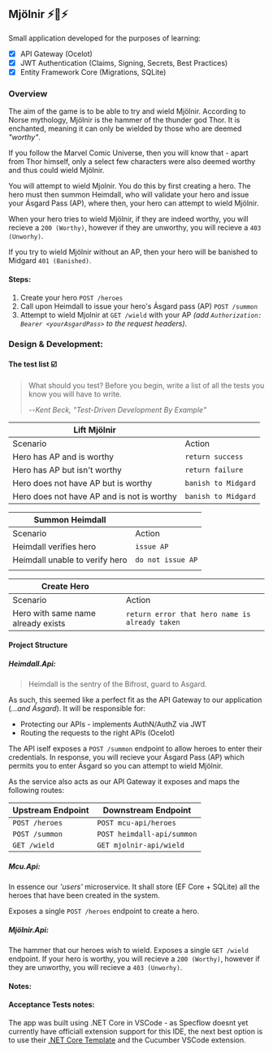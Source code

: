 ## Mjölnir :zap::hammer::zap:

Small application developed for the purposes of learning:

- [x] API Gateway (Ocelot)
- [x] JWT Authentication (Claims, Signing, Secrets, Best Practices)
- [x] Entity Framework Core (Migrations, SQLite)

### Overview

The aim of the game is to be able to try and wield Mjölnir. According to Norse mythology, Mjölnir is the hammer of the thunder god Thor. It is enchanted, meaning it can only be wielded by those who are deemed _"worthy"_.  

If you follow the Marvel Comic Universe, then you will know that - apart from Thor himself, only a select few characters were also deemed worthy and thus could wield Mjölnir. 

You will attempt to wield Mjolnir. You do this by first creating a hero. The hero must then summon Heimdall, who will validate your hero and issue your Ásgard Pass (AP), where then, your hero can attempt to wield Mjölnir.

When your hero tries to wield Mjölnir, if they are indeed worthy, you will recieve a `200 (Worthy)`, however if they are unworthy, you will recieve a `403 (Unworhy)`.

If you try to wield Mjölnir without an AP, then your hero will be banished to Midgard `401 (Banished)`.

#### Steps:

1. Create your hero `POST /heroes`  
2. Call upon Heimdall to issue your hero's Ásgard pass (AP) `POST /summon`  
3. Attempt to wield Mjolnir at `GET /wield` with your AP _(add `Authorization: Bearer <yourAsgardPass>` to the request headers)_.

### Design & Development:

#### The test list :ballot_box_with_check:  

> What should you test? Before you begin, write a list of all the tests you know you will have to write.
>
> --<cite>Kent Beck, "Test-Driven Development By Example"</cite>


| Lift Mjölnir                               |                     |
| ------------------------------------------ | ------------------- |
| Scenario                                   | Action              |
| Hero has AP and is worthy                  | `return success`    |
| Hero has AP but isn't worthy               | `return failure`    |
| Hero does not have AP but is worthy        | `banish to Midgard` |
| Hero does not have AP and is not is worthy | `banish to Midgard` |

| Summon Heimdall                |                   |
| ------------------------------ | ----------------- |
| Scenario                       | Action            |
| Heimdall verifies hero         | `issue AP`        |
| Heimdall unable to verify hero | `do not issue AP` |
|                                |                   |

| Create Hero                        |                                                |
| ---------------------------------- | ---------------------------------------------- |
| Scenario                           | Action                                         |
| Hero with same name already exists | `return error that hero name is already taken` |

#### Project Structure

##### Heimdall.Api:  

> Heimdall is the sentry of the Bifrost, guard to Asgard.

As such, this seemed like a perfect fit as the API Gateway to our application (_...and Ásgard_). It will be responsible for: 
* Protecting our APIs - implements AuthN/AuthZ via JWT
* Routing the requests to the right APIs (Ocelot)

The API iself exposes a `POST /summon` endpoint to allow heroes to enter their credentials. In response, you will recieve your Ásgard Pass (AP) which permits you to enter Ásgard so you can attempt to wield Mjölnir.

As the service also acts as our API Gateway it exposes and maps the following routes:

| Upstream Endpoint | Downstream Endpoint        |
| ----------------- | -------------------------- |
| `POST /heroes`    | `POST mcu-api/heroes`      |
| `POST /summon`    | `POST heimdall-api/summon` |
| `GET /wield`      | `GET mjolnir-api/wield`    |

##### Mcu.Api:
In essence our _'users'_ microservice. It shall store (EF Core + SQLite) all the heroes that have been created in the system. 

Exposes a single `POST /heroes` endpoint to create a hero.

##### Mjölnir.Api:
The hammer that our heroes wish to wield. Exposes a single `GET /wield` endpoint. If your hero is worthy, you will recieve a `200 (Worthy)`, however if they are unworthy, you will recieve a `403 (Unworhy)`.

#### Notes:   
#### Acceptance Tests notes:

The app was built using .NET Core in VSCode - as Specflow doesnt yet currently have officiall extension support for this IDE, the next best option is to use their [.NET Core Template](https://www.nuget.org/packages/SpecFlow.Templates.DotNet) and the Cucumber VSCode extension.